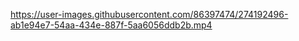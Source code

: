 https://user-images.githubusercontent.com/86397474/274192496-ab1e94e7-54aa-434e-887f-5aa6056ddb2b.mp4
